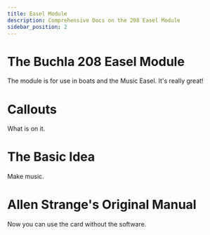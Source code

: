 ```yaml
---
title: Easel Module
description: Comprehensive Docs on the 208 Easel Module
sidebar_position: 2
---
```

# The Buchla 208 Easel Module

The module is for use in boats and the Music Easel. It's really great!

# Callouts

What is on it.

# The Basic Idea

Make music.

# Allen Strange's Original Manual

Now you can use the card without the software.

